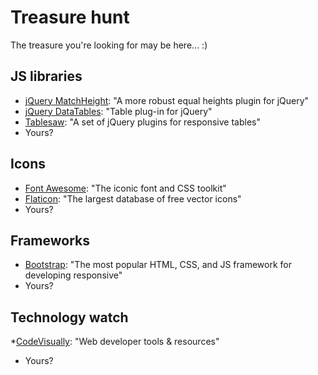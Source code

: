# Treasure hunt
The treasure you're looking for may be here... :)
## JS libraries
* [jQuery MatchHeight](http://brm.io/jquery-match-height/): "A more robust equal heights plugin for jQuery"
* [jQuery DataTables](https://www.datatables.net/): "Table plug-in for jQuery"
* [Tablesaw](https://github.com/filamentgroup/tablesaw): "A set of jQuery plugins for responsive tables"
* Yours?
## Icons
* [Font Awesome](http://fortawesome.github.io/Font-Awesome/): "The iconic font and CSS toolkit"
* [Flaticon](http://www.flaticon.com/): "The largest database of free vector icons"
* Yours?
## Frameworks
* [Bootstrap](http://getbootstrap.com/): "The most popular HTML, CSS, and JS framework for developing responsive"
* Yours?
## Technology watch
*[CodeVisually](http://codevisually.com/): "Web developer tools & resources"
* Yours?
